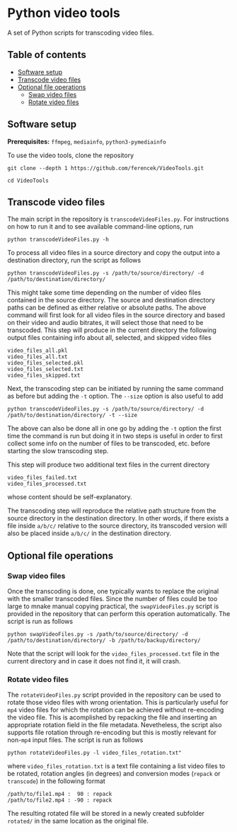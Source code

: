 # Python video tools

A set of Python scripts for transcoding video files.

## Table of contents

* [Software setup](#software-setup)
* [Transcode video files](#transcode-video-files)
* [Optional file operations](#optional-file-operations)
   * [Swap video files](#swap-video-files)
   * [Rotate video files](#rotate-video-files)

## Software setup

**Prerequisites:** `ffmpeg`, `mediainfo`, `python3-pymediainfo`

To use the video tools, clone the repository

```
git clone --depth 1 https://github.com/ferencek/VideoTools.git

cd VideoTools
```

## Transcode video files

The main script in the repository is `transcodeVideoFiles.py`. For instructions on how to run it and to see available command-line options, run

```
python transcodeVideoFiles.py -h
```

To process all video files in a source directory and copy the output into a destination directory, run the script as follows

```
python transcodeVideoFiles.py -s /path/to/source/directory/ -d /path/to/destination/directory/
```

This might take some time depending on the number of video files contained in the source directory. The source and destination directory
paths can be defined as either relative or absolute paths. The above command will first look for all video files in the source directory
and based on their video and audio bitrates, it will select those that need to be transcoded. This step will produce in the current directory
the following output files containing info about all, selected, and skipped video files

```
video_files_all.pkl
video_files_all.txt
video_files_selected.pkl
video_files_selected.txt
video_files_skipped.txt
```

Next, the transcoding step can be initiated by running the same command as before but adding the `-t` option. The `--size` option is also useful
to add

```
python transcodeVideoFiles.py -s /path/to/source/directory/ -d /path/to/destination/directory/ -t --size
```

The above can also be done all in one go by adding the `-t` option the first time the command is run but doing it in two steps is useful in order to
first collect some info on the number of files to be transcoded, etc. before starting the slow transcoding step.

This step will produce two additional text files in the current directory

```
video_files_failed.txt
video_files_processed.txt
```

whose content should be self-explanatory. 

The transcoding step will reproduce the relative path structure from the source directory in the destination directory. In other words, if there
exists a file inside `a/b/c/` relative to the source directory, its transcoded version will also be placed inside `a/b/c/` in the destination directory.

## Optional file operations

### Swap video files

Once the transcoding is done, one typically wants to replace the original with the smaller transcoded files. Since the number of files could be too large
to mnake manual copying practical, the `swapVideoFiles.py` script is provided in the repository that can perform this operation automatically. The script
is run as follows

```
python swapVideoFiles.py -s /path/to/source/directory/ -d /path/to/destination/directory/ -b /path/to/backup/directory/
```

Note that the script will look for the `video_files_processed.txt` file in the current directory and in case it does not find it, it will crash.


### Rotate video files

The `rotateVideoFiles.py` script provided in the repository can be used to rotate those video files with wrong orientation. This is particularly useful
for `mp4` video files for which the rotation can be achieved without re-encoding the video file. This is acomplished by repacking the file and inserting
an appropriate rotation field in the file metadata. Nevetheless, the script also supports file rotation through re-encoding but this is mostly relevant
for non-`mp4` input files. The script is run as follows

```
python rotateVideoFiles.py -l video_files_rotation.txt"
```

where `video_files_rotation.txt` is a text file containing a list video files to be rotated, rotation angles (in degrees) and conversion modes (`repack` or `transcode`)
in the following format

```
/path/to/file1.mp4 :  90 : repack
/path/to/file2.mp4 : -90 : repack
```

The resulting rotated file will be stored in a newly created subfolder `rotated/` in the same location as the original file.
